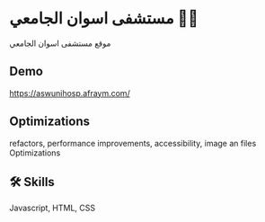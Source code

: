 
# مستشفى اسوان الجامعي 🏥😷

موقع مستشفى اسوان الجامعي

## Demo

https://aswunihosp.afraym.com/


## Optimizations

refactors, performance improvements, accessibility, image an files Optimizations


## 🛠 Skills
Javascript, HTML, CSS

